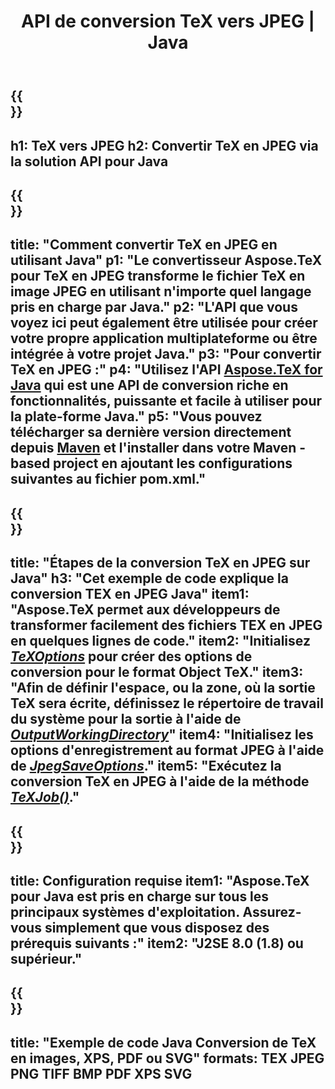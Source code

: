 ﻿---
translation: true
template: /_templates/_conversion-child-java.md
title: API de conversion TeX vers JPEG | Java
description: Fonctionnalité de conversion TeX vers JPEG. Intégrez cette bibliothèque Java sur site dans votre projet ou utilisez des applications multiplateformes pour convertir TeX en JPEG.
keywords: tex vers Jpeg api jpeg, tex2jpeg intégrer
url: /java/conversion/tex-to-jpeg/
family: tex
platformtag: java
feature: conversion
informat: TEX
outformat: JPEG
otherformats: BMP PNG TIFF PDF XPS SVG
---

{{<section banner>}}
---
h1: TeX vers JPEG
h2: Convertir TeX en JPEG via la solution API pour Java
---

{{<section overview>}}
---
title: "Comment convertir TeX en JPEG en utilisant Java"
p1: "Le convertisseur Aspose.TeX pour TeX en JPEG transforme le fichier TeX en image JPEG en utilisant n'importe quel langage pris en charge par Java."
p2: "L'API que vous voyez ici peut également être utilisée pour créer votre propre application multiplateforme ou être intégrée à votre projet Java."
p3: "Pour convertir TeX en JPEG :"
p4: "Utilisez l'API [Aspose.TeX for Java](https://products.aspose.com/tex/java) qui est une API de conversion riche en fonctionnalités, puissante et facile à utiliser pour la plate-forme Java."
p5: "Vous pouvez télécharger sa dernière version directement depuis [Maven](https://repository.aspose.com/webapp/#/artifacts/browse/tree/General/repo/com/aspose/aspose-tex) et l'installer dans votre Maven -based project en ajoutant les configurations suivantes au fichier pom.xml."
---

{{<section feature1>}}
---
title: "Étapes de la conversion TeX en JPEG sur Java"
h3: "Cet exemple de code explique la conversion TEX en JPEG Java"
item1: "Aspose.TeX permet aux développeurs de transformer facilement des fichiers TEX en JPEG en quelques lignes de code."
item2: "Initialisez [*TeXOptions*](https://reference.aspose.com/tex/java/com.aspose.tex/TeXOptions) pour créer des options de conversion pour le format Object TeX."
item3: "Afin de définir l'espace, ou la zone, où la sortie TeX sera écrite, définissez le répertoire de travail du système pour la sortie à l'aide de [*OutputWorkingDirectory*](https://reference.aspose.com/tex/java/com.aspose.tex/TeXOptions#getOutputWorkingDirectory--)"
item4: "Initialisez les options d'enregistrement au format JPEG à l'aide de [*JpegSaveOptions*](https://reference.aspose.com/tex/java/com.aspose.tex.rendering/JpegSaveOptions)."
item5: "Exécutez la conversion TeX en JPEG à l'aide de la méthode [*TeXJob()*](https://reference.aspose.com/tex/java/com.aspose.tex/TeXJob)."
---

{{<section feature2>}}
---
title: Configuration requise
item1: "Aspose.TeX pour Java est pris en charge sur tous les principaux systèmes d'exploitation. Assurez-vous simplement que vous disposez des prérequis suivants :"
item2: "J2SE 8.0 (1.8) ou supérieur."
---

{{<section widget>}}
---
title: "Exemple de code Java Conversion de TeX en images, XPS, PDF ou SVG"
formats: TEX JPEG PNG TIFF BMP PDF XPS SVG
---